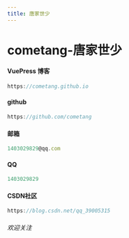 ```yaml
---
title: 唐家世少
---
```


#  cometang-唐家世少



#### VuePress 博客

```js
https://cometang.github.io
```



#### github

```js
https://github.com/cometang
```



#### 邮箱

```js
1403029829@qq.com
```



#### QQ

```js
1403029829
```



#### CSDN社区

```js
https://blog.csdn.net/qq_39005315
```



###### 欢迎关注

